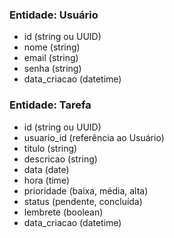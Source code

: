 ### Entidade: Usuário
- id (string ou UUID)
- nome (string)
- email (string)
- senha (string)
- data_criacao (datetime)

### Entidade: Tarefa
- id (string ou UUID)
- usuario_id (referência ao Usuário)
- titulo (string)
- descricao (string)
- data (date)
- hora (time)
- prioridade (baixa, média, alta)
- status (pendente, concluída)
- lembrete (boolean)
- data_criacao (datetime)
